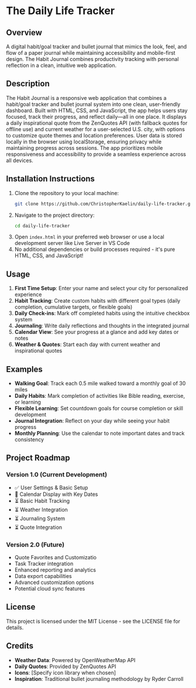 # The Daily Life Tracker

## Overview
A digital habit/goal tracker and bullet journal that mimics the look, feel, and flow of a paper journal while maintaining accessibility and mobile-first design. The Habit Journal combines productivity tracking with personal reflection in a clean, intuitive web application.

## Description 
The Habit Journal is a responsive web application that combines a habit/goal tracker and bullet journal system into one clean, user-friendly dashboard. Built with HTML, CSS, and JavaScript, the app helps users stay focused, track their progress, and reflect daily—all in one place. It displays a daily inspirational quote from the ZenQuotes API (with fallback quotes for offline use) and current weather for a user-selected U.S. city, with options to customize quote themes and location preferences. User data is stored locally in the browser using localStorage, ensuring privacy while maintaining progress across sessions. The app prioritizes mobile responsiveness and accessibility to provide a seamless experience across all devices.

## Installation Instructions 
1. Clone the repository to your local machine:
   ```bash
   git clone https://github.com/ChristopherKaelin/daily-life-tracker.git
   ```
2. Navigate to the project directory:
   ```bash
   cd daily-life-tracker
   ```
3. Open `index.html` in your preferred web browser or use a local development server like Live Server in VS Code
4. No additional dependencies or build processes required - it's pure HTML, CSS, and JavaScript!

## Usage 
1. **First Time Setup**: Enter your name and select your city for personalized experience
2. **Habit Tracking**: Create custom habits with different goal types (daily completion, cumulative targets, or flexible goals)
3. **Daily Check-ins**: Mark off completed habits using the intuitive checkbox system
4. **Journaling**: Write daily reflections and thoughts in the integrated journal
5. **Calendar View**: See your progress at a glance and add key dates or notes
6. **Weather & Quotes**: Start each day with current weather and inspirational quotes

## Examples
- **Walking Goal**: Track each 0.5 mile walked toward a monthly goal of 30 miles
- **Daily Habits**: Mark completion of activities like Bible reading, exercise, or learning
- **Flexible Learning**: Set countdown goals for course completion or skill development
- **Journal Integration**: Reflect on your day while seeing your habit progress
- **Monthly Planning**: Use the calendar to note important dates and track consistency

## Project Roadmap
### Version 1.0 (Current Development)
- ✅ User Settings & Basic Setup
- 🔄 Calendar Display with Key Dates  
- ⏳ Basic Habit Tracking
- ⏳ Weather Integration
- ⏳ Journaling System
- ⏳ Quote Integration

### Version 2.0 (Future)
- Quote Favorites and Customizatio
- Task Tracker integration
- Enhanced reporting and analytics
- Data export capabilities
- Advanced customization options
- Potential cloud sync features

## License 
This project is licensed under the MIT License - see the LICENSE file for details.

## Credits
- **Weather Data**: Powered by OpenWeatherMap API
- **Daily Quotes**: Provided by ZenQuotes API
- **Icons**: [Specify icon library when chosen]
- **Inspiration**: Traditional bullet journaling methodology by Ryder Carroll